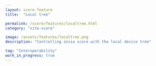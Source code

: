 ```yaml
---
layout: score-feature
title:  "Local tree"

permalink: /score/features/localtree.html
category: "site-score"

image: /assets/features/localtree.png
description: "Controlling ossia score with the local device tree"

tag: "Interoperability"
work_in_progress: true
---
```

